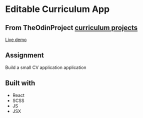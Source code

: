 # Editable Curriculum App

## From TheOdinProject [curriculum projects](https://www.theodinproject.com/courses/javascript/lessons/cv-application)
[Live demo](https://albibox.github.io/cv-application/)

## Assignment
Build a small CV application application

## Built with
- React
- SCSS
- JS
- JSX
